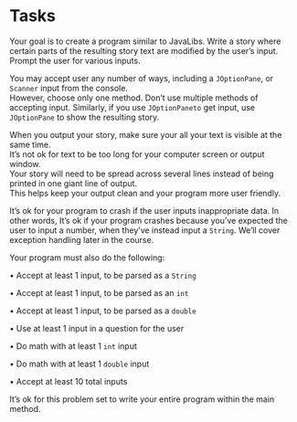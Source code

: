 # Tasks
Your goal is to create a program similar to JavaLibs.  Write a story where certain 
parts of the resulting story text are modified by the user’s input.  Prompt the user for various inputs.

You may accept user any number of ways, including a `JOptionPane`, or `Scanner` input from the console.  
However, choose only one method.  Don’t use multiple methods of accepting input.  Similarly, if you use 
`JOptionPaneto` get input, use `JOptionPane` to show the resulting story. 

When you output your story, make sure your all your text is visible at the same time.  
It’s not ok for text to be too long for your computer screen or output window.  
Your story will need to be spread across several lines instead of being printed in one giant line of output.  
This helps keep your output clean and your program more user friendly. 

It’s ok for your program to crash if the user inputs inappropriate data.  In other words, 
It’s ok if your program crashes because you’ve expected the user to input a number, 
when they’ve instead input a `String`. We’ll cover exception handling later in the course.

Your program must also do the following:

• Accept at least 1 input, to be parsed as a `String`

• Accept at least 1 input, to be parsed as an `int`

• Accept at least 1 input, to be parsed as a `double`

• Use at least 1 input in a question for the user

• Do math with at least 1 `int` input

• Do math with at least 1 `double` input

• Accept at least 10 total inputs

It’s ok for this problem set to write your entire program within the main method.